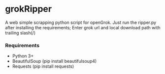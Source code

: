 # grokRipper
A web simple scrapping python script for openGrok.  Just run the ripper.py after installing the requirements; Enter grok url and local download path with trailing slash(/) 

### Requirements
- Python 3+
- BeautifulSoup (pip install beautifulsoup4)
- Requests (pip install requests)


